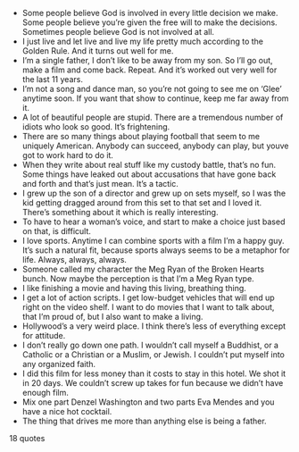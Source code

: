 - Some people believe God is involved in every little decision we make. Some people believe you’re given the free will to make the decisions. Sometimes people believe God is not involved at all.
 - I just live and let live and live my life pretty much according to the Golden Rule. And it turns out well for me.
 - I’m a single father, I don’t like to be away from my son. So I’ll go out, make a film and come back. Repeat. And it’s worked out very well for the last 11 years.
 - I’m not a song and dance man, so you’re not going to see me on ‘Glee’ anytime soon. If you want that show to continue, keep me far away from it.
 - A lot of beautiful people are stupid. There are a tremendous number of idiots who look so good. It’s frightening.
 - There are so many things about playing football that seem to me uniquely American. Anybody can succeed, anybody can play, but youve got to work hard to do it.
 - When they write about real stuff like my custody battle, that’s no fun. Some things have leaked out about accusations that have gone back and forth and that’s just mean. It’s a tactic.
 - I grew up the son of a director and grew up on sets myself, so I was the kid getting dragged around from this set to that set and I loved it. There’s something about it which is really interesting.
 - To have to hear a woman’s voice, and start to make a choice just based on that, is difficult.
 - I love sports. Anytime I can combine sports with a film I’m a happy guy. It’s such a natural fit, because sports always seems to be a metaphor for life. Always, always, always.
 - Someone called my character the Meg Ryan of the Broken Hearts bunch. Now maybe the perception is that I’m a Meg Ryan type.
 - I like finishing a movie and having this living, breathing thing.
 - I get a lot of action scripts. I get low-budget vehicles that will end up right on the video shelf. I want to do movies that I want to talk about, that I’m proud of, but I also want to make a living.
 - Hollywood’s a very weird place. I think there’s less of everything except for attitude.
 - I don’t really go down one path. I wouldn’t call myself a Buddhist, or a Catholic or a Christian or a Muslim, or Jewish. I couldn’t put myself into any organized faith.
 - I did this film for less money than it costs to stay in this hotel. We shot it in 20 days. We couldn’t screw up takes for fun because we didn’t have enough film.
 - Mix one part Denzel Washington and two parts Eva Mendes and you have a nice hot cocktail.
 - The thing that drives me more than anything else is being a father.

18 quotes